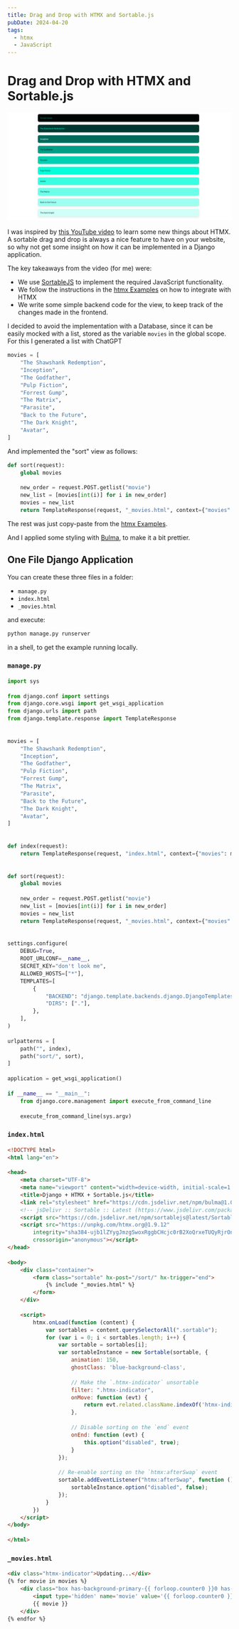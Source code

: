```yaml
---
title: Drag and Drop with HTMX and Sortable.js
pubDate: 2024-04-20
tags:
  - htmx
  - JavaScript
---
```


# Drag and Drop with HTMX and Sortable.js

![preview](/media/TIL/2024-04-20-drag-and-drop-with-htmx-and-sortable-js/drag-and-drop-with-htmx-and-sortable-js.png)

I was inspired by [this YouTube video](https://youtu.be/V-f_yYKUJo8?si=eYapxp6itu4fbCtz) to learn some new things about HTMX.
A sortable drag and drop is always a nice feature to have on your website, so why not get some insight on how it can be implemented in a Django application.

The key takeaways from the video (for me) were:

* We use [SortableJS](https://sortablejs.github.io/Sortable/) to implement the required JavaScript functionality.
* We follow the instructions in the [htmx Examples](https://htmx.org/examples/sortable/) on how to integrate with HTMX
* We write some simple backend code for the view, to keep track of the changes made in the frontend.

I decided to avoid the implementation with a Database, since it can be easily mocked with a list, stored as the variable `movies` in the global scope.
For this I generated a list with ChatGPT

```python
movies = [
    "The Shawshank Redemption",
    "Inception",
    "The Godfather",
    "Pulp Fiction",
    "Forrest Gump",
    "The Matrix",
    "Parasite",
    "Back to the Future",
    "The Dark Knight",
    "Avatar",
]
```

And implemented the "sort" view as follows:

```python
def sort(request):
    global movies

    new_order = request.POST.getlist("movie")
    new_list = [movies[int(i)] for i in new_order]
    movies = new_list
    return TemplateResponse(request, "_movies.html", context={"movies": movies})
```

The rest was just copy-paste from the [htmx Examples](https://htmx.org/examples/sortable/).

And I applied some styling with [Bulma](https://bulma.io/), to make it a bit prettier.

## One File Django Application

You can create these three files in a folder:

* `manage.py`
* `index.html`
* `_movies.html`

and execute:

```bash
python manage.py runserver
```

in a shell, to get the example running locally.

### `manage.py`

```python
import sys

from django.conf import settings
from django.core.wsgi import get_wsgi_application
from django.urls import path
from django.template.response import TemplateResponse


movies = [
    "The Shawshank Redemption",
    "Inception",
    "The Godfather",
    "Pulp Fiction",
    "Forrest Gump",
    "The Matrix",
    "Parasite",
    "Back to the Future",
    "The Dark Knight",
    "Avatar",
]


def index(request):
    return TemplateResponse(request, "index.html", context={"movies": movies})


def sort(request):
    global movies

    new_order = request.POST.getlist("movie")
    new_list = [movies[int(i)] for i in new_order]
    movies = new_list
    return TemplateResponse(request, "_movies.html", context={"movies": movies})


settings.configure(
    DEBUG=True,
    ROOT_URLCONF=__name__,
    SECRET_KEY="don't look me",
    ALLOWED_HOSTS=["*"],
    TEMPLATES=[
        {
            "BACKEND": "django.template.backends.django.DjangoTemplates",
            "DIRS": ["."],
        },
    ],
)

urlpatterns = [
    path("", index),
    path("sort/", sort),
]

application = get_wsgi_application()

if __name__ == "__main__":
    from django.core.management import execute_from_command_line

    execute_from_command_line(sys.argv)
```

### `index.html`


```html
<!DOCTYPE html>
<html lang="en">

<head>
    <meta charset="UTF-8">
    <meta name="viewport" content="width=device-width, initial-scale=1.0">
    <title>Django + HTMX + Sortable.js</title>
    <link rel="stylesheet" href="https://cdn.jsdelivr.net/npm/bulma@1.0.0/css/bulma.min.css">
    <!-- jsDelivr :: Sortable :: Latest (https://www.jsdelivr.com/package/npm/sortablejs) -->
    <script src="https://cdn.jsdelivr.net/npm/sortablejs@latest/Sortable.min.js"></script>
    <script src="https://unpkg.com/htmx.org@1.9.12"
        integrity="sha384-ujb1lZYygJmzgSwoxRggbCHcjc0rB2XoQrxeTUQyRjrOnlCoYta87iKBWq3EsdM2"
        crossorigin="anonymous"></script>
</head>

<body>
    <div class="container">
        <form class="sortable" hx-post="/sort/" hx-trigger="end">
            {% include "_movies.html" %}
        </form>
    </div>

    <script>
        htmx.onLoad(function (content) {
            var sortables = content.querySelectorAll(".sortable");
            for (var i = 0; i < sortables.length; i++) {
                var sortable = sortables[i];
                var sortableInstance = new Sortable(sortable, {
                    animation: 150,
                    ghostClass: 'blue-background-class',

                    // Make the `.htmx-indicator` unsortable
                    filter: ".htmx-indicator",
                    onMove: function (evt) {
                        return evt.related.className.indexOf('htmx-indicator') === -1;
                    },

                    // Disable sorting on the `end` event
                    onEnd: function (evt) {
                        this.option("disabled", true);
                    }
                });

                // Re-enable sorting on the `htmx:afterSwap` event
                sortable.addEventListener("htmx:afterSwap", function () {
                    sortableInstance.option("disabled", false);
                });
            }
        })
    </script>
</body>

</html>
```

### `_movies.html`

```html
<div class="htmx-indicator">Updating...</div>
{% for movie in movies %}
    <div class="box has-background-primary-{{ forloop.counter0 }}0 has-text-primary-{{ forloop.counter0 }}0-invert" style="cursor: pointer">
        <input type='hidden' name='movie' value='{{ forloop.counter0 }}' />
        {{ movie }}
    </div>
{% endfor %}
```
